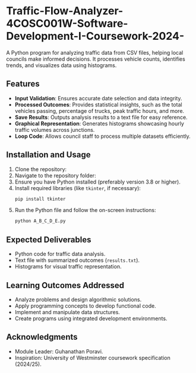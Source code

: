 # Traffic-Flow-Analyzer-4COSC001W-Software-Development-I-Coursework-2024-
A Python program for analyzing traffic data from CSV files, helping local councils make informed decisions. It processes vehicle counts, identifies trends, and visualizes data using histograms.

## Features
- **Input Validation**: Ensures accurate date selection and data integrity.
- **Processed Outcomes**: Provides statistical insights, such as the total vehicles passing, percentage of trucks, peak traffic hours, and more.
- **Save Results**: Outputs analysis results to a text file for easy reference.
- **Graphical Representation**: Generates histograms showcasing hourly traffic volumes across junctions.
- **Loop Code**: Allows council staff to process multiple datasets efficiently.

## Installation and Usage
1. Clone the repository:  
2. Navigate to the repository folder:
3. Ensure you have Python installed (preferably version 3.8 or higher).
4. Install required libraries (like `tkinter`, if necessary):  
   ```bash
   pip install tkinter
   ```
5. Run the Python file and follow the on-screen instructions:
   ```bash
   python A_B_C_D_E.py
   ```

## Expected Deliverables
- Python code for traffic data analysis.
- Text file with summarized outcomes (`results.txt`).
- Histograms for visual traffic representation.

## Learning Outcomes Addressed
- Analyze problems and design algorithmic solutions.
- Apply programming concepts to develop functional code.
- Implement and manipulate data structures.
- Create programs using integrated development environments.

## Acknowledgments
- Module Leader: Guhanathan Poravi. 
- Inspiration: University of Westminster coursework specification (2024/25).
